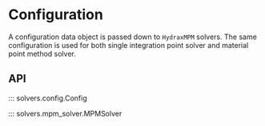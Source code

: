 # Configuration 

A configuration data object is passed down to `HydraxMPM` solvers. The same configuration is used for both single integration point solver and material point method solver.


## API
::: solvers.config.Config


::: solvers.mpm_solver.MPMSolver
